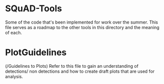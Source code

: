# SQuAD-Tools
Some of the code that's been implemented for work over the summer. This file serves as a roadmap to the other tools in this directory and the meaning of each.

# PlotGuidelines 
(/Guidelines to Plots)
Refer to this file to gain an understanding of detections/ non detections and how to create draft plots that are used for analysis.

## 
